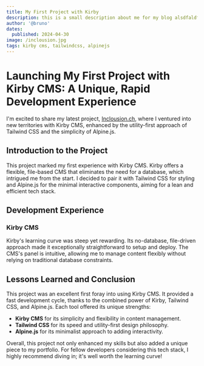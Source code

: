 ```yaml
---
title: My First Project with Kirby
description: this is a small description about me for my blog alsdfaldfs alsdfkasfd
author: '@bruno'
dates:
  published: 2024-04-30
image: /inclousion.jpg
tags: kirby cms, tailwindcss, alpinejs
---
```


# Launching My First Project with Kirby CMS: A Unique, Rapid Development Experience

I'm excited to share my latest project, [Inclousion.ch](https://www.inclousion.ch/), where I ventured into new territories with Kirby CMS, enhanced by the utility-first approach of Tailwind CSS and the simplicity of Alpine.js.

## Introduction to the Project

This project marked my first experience with Kirby CMS. Kirby offers a flexible, file-based CMS that eliminates the need for a database, which intrigued me from the start. I decided to pair it with Tailwind CSS for styling and Alpine.js for the minimal interactive components, aiming for a lean and efficient tech stack.

## Development Experience

### Kirby CMS

Kirby's learning curve was steep yet rewarding. Its no-database, file-driven approach made it exceptionally straightforward to setup and deploy. The CMS's panel is intuitive, allowing me to manage content flexibly without relying on traditional database constraints.

## Lessons Learned and Conclusion

This project was an excellent first foray into using Kirby CMS. It provided a fast development cycle, thanks to the combined power of Kirby, Tailwind CSS, and Alpine.js. Each tool offered its unique strengths:

- **Kirby CMS** for its simplicity and flexibility in content management.
- **Tailwind CSS** for its speed and utility-first design philosophy.
- **Alpine.js** for its minimalist approach to adding interactivity.

Overall, this project not only enhanced my skills but also added a unique piece to my portfolio. For fellow developers considering this tech stack, I highly recommend diving in; it's well worth the learning curve!
